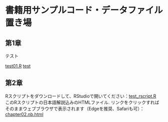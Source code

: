 # 書籍用サンプルコード・データファイル置き場

## 第1章
テスト

[test01.R](https://tksmiki.github.io/test_R/test01.R)
[test](https://tksmiki.github.i.o/test_R/chapter01.md)

## 第2章
Rスクリプトをダウンロードして、RStudioで開いてください：[test_rscript.R](https://tksmiki.github.io/test_R/test_rscript.R) <br>
このRスクリプトの日本語解説込みのHTMLファイル. リンクをクリックすればそのままウェブブラウザで表示されます（Edgeを推奨、Safariも可）：[chapter02.nb.html](https://tksmiki.github.io/test_R/chapter02.nb.html) <br>
